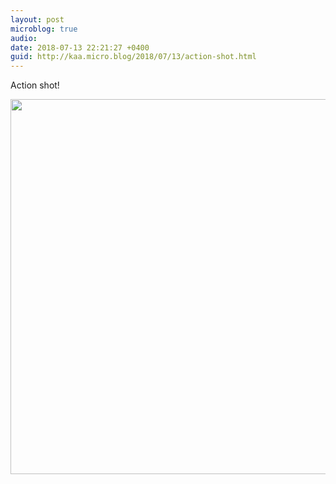 ```yaml
---
layout: post
microblog: true
audio: 
date: 2018-07-13 22:21:27 +0400
guid: http://kaa.micro.blog/2018/07/13/action-shot.html
---
```

Action shot!

<img src="https://www.kaa.bz/uploads/2018/14402f839a.jpg" width="600" height="600" />
